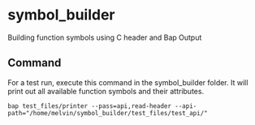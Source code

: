 # symbol_builder
Building function symbols using C header and Bap Output

## Command

For a test run, execute this command in the symbol_builder folder. It will print out all available function symbols and their attributes.

```
bap test_files/printer --pass=api,read-header --api-path="/home/melvin/symbol_builder/test_files/test_api/"
```
